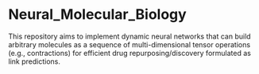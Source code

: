 # Neural_Molecular_Biology
This repository aims to implement dynamic neural networks that can build arbitrary molecules as a sequence of multi-dimensional tensor operations (e.g., contractions) for efficient drug repurposing/discovery formulated as link predictions.
